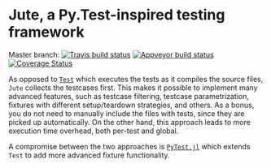 # Jute, a Py.Test-inspired testing framework

Master branch: [![Travis build status](https://travis-ci.org/fjarri/Jute.jl.svg?branch=master)](https://travis-ci.org/fjarri/Jute.jl) [![Appveyor build status](https://ci.appveyor.com/api/projects/status/3k77mqb4549cwcjg?svg=true)](https://ci.appveyor.com/project/fjarri/jute-jl) [![Coverage Status](https://codecov.io/gh/fjarri/Jute.jl/branch/master/graph/badge.svg)](https://codecov.io/gh/fjarri/Jute.jl)

As opposed to [`Test`](http://docs.julialang.org/en/latest/stdlib/Test/) which executes the tests as it compiles the source files, `Jute` collects the testcases first.
This makes it possible to implement many advanced features, such as testcase filtering, testcase parametrization, fixtures with different setup/teardown strategies, and others.
As a bonus, you do not need to manually include the files with tests, since they are picked up automatically.
On the other hand, this approach leads to more execution time overhead, both per-test and global.

A compromise between the two approaches is [`PyTest.jl`](https://github.com/pdobacz/PyTest.jl) which extends `Test` to add more advanced fixture functionality.
